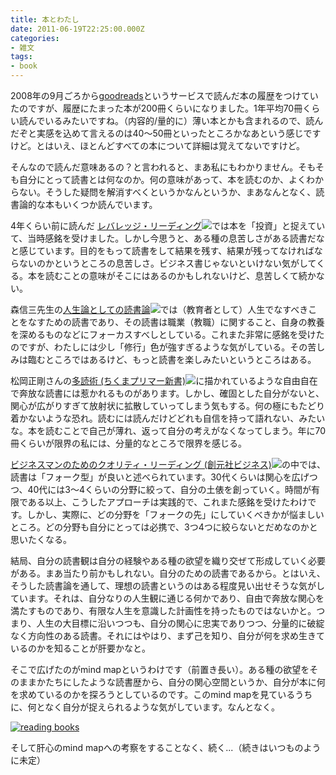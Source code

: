 ```yaml
---
title: 本とわたし
date: 2011-06-19T22:25:00.000Z
categories:
- 雑文
tags:
- book
---
```

2008年の9月ごろから[goodreads](http://www.goodreads.com/review/list/1470851-yutaka)というサービスで読んだ本の履歴をつけていたのですが、履歴にたまった本が200冊くらいになりました。1年平均70冊くらい読んでいるみたいですね。（内容的/量的に）薄い本とかも含まれるので、読んだぞと実感を込めて言えるのは40〜50冊といったところかなあという感じですけど。とはいえ、ほとんどすべての本について詳細は覚えてないですけど。

<!-- more -->

そんなので読んだ意味あるの？と言われると、まあ私にもわかりません。そもそも自分にとって読書とは何なのか。何の意味があって、本を読むのか、よくわからない。そうした疑問を解消すべくというかなんというか、まあなんとなく、読書論的な本もいくつか読んでいます。

4年くらい前に読んだ [レバレッジ・リーディング](http://www.amazon.co.jp/gp/product/4492042695/ref=as_li_ss_tl?ie=UTF8&tag=yutakayamaguc-22&linkCode=as2&camp=247&creative=7399&creativeASIN=4492042695)![](http://www.assoc-amazon.jp/e/ir?t=&l=as2&o=9&a=4492042695)では本を「投資」と捉えていて、当時感銘を受けました。しかし今思うと、ある種の息苦しさがある読書だなと感じています。目的をもって読書をして結果を残す、結果が残ってなければならないのかというところの息苦しさ。ビジネス書じゃないといけない気がしてくる。本を読むことの意味がそこにはあるのかもしれないけど、息苦しくて続かない。

森信三先生の[人生論としての読書論](http://www.amazon.co.jp/gp/product/4884749251/ref=as_li_ss_tl?ie=UTF8&tag=yutakayamaguc-22&linkCode=as2&camp=247&creative=7399&creativeASIN=4884749251)![](http://www.assoc-amazon.jp/e/ir?t=&l=as2&o=9&a=4884749251)では（教育者として）人生でなすべきことをなすための読書であり、その読書は職業（教職）に関すること、自身の教養を深めるものなどにフォーカスすべしとしている。これまた非常に感銘を受けたのですが、わたしには少し「修行」色が強すぎるような気がしている。その苦しみは臨むところではあるけど、もっと読書を楽しみたいというところはある。

松岡正剛さんの[多読術 (ちくまプリマー新書)](http://www.amazon.co.jp/gp/product/4480688072/ref=as_li_ss_tl?ie=UTF8&tag=yutakayamaguc-22&linkCode=as2&camp=247&creative=7399&creativeASIN=4480688072)![](http://www.assoc-amazon.jp/e/ir?t=&l=as2&o=9&a=4480688072)に描かれているような自由自在で奔放な読書には惹かれるものがあります。しかし、確固とした自分がないと、関心が広がりすぎて放射状に拡散していってしまう気もする。何の極にもたどり着かないような恐れ。読むには読んだけどどれも自信を持って語れない、みたいな。本を読むことで自己が薄れ、返って自分の考えがなくなってしまう。年に70冊くらいが限界の私には、分量的なところで限界を感じる。

[ビジネスマンのためのクオリティ・リーディング (創元社ビジネス)](http://www.amazon.co.jp/gp/product/4422100831/ref=as_li_ss_tl?ie=UTF8&tag=yutakayamaguc-22&linkCode=as2&camp=247&creative=7399&creativeASIN=4422100831)![](http://www.assoc-amazon.jp/e/ir?t=&l=as2&o=9&a=4422100831)の中では、読書は「フォーク型」が良いと述べられています。30代くらいは関心を広げつつ、40代には3〜4くらいの分野に絞って、自分の土俵を創っていく。時間が有限である以上、こうしたアプローチは実践的で、これまた感銘を受けたわけです。しかし、実際に、どの分野を「フォークの先」にしていくべきかが悩ましいところ。どの分野も自分にとっては必携で、3つ4つに絞らないとだめなのかと思いたくなる。

結局、自分の読書観は自分の経験やある種の欲望を織り交ぜて形成していく必要がある。まあ当たり前かもしれない。自分のための読書であるから。とはいえ、そうした読書論を通して、理想の読書というのはある程度見い出せそうな気がしています。それは、自分なりの人生観に通じる何かであり、自由で奔放な関心を満たすものであり、有限な人生を意識した計画性を持ったものではないかと。つまり、人生の大目標に沿いつつも、自分の関心に忠実でありつつ、分量的に破綻なく方向性のある読書。それにはやはり、まず己を知り、自分が何を求め生きているのかを知ることが肝要かなと。

そこで広げたのがmind mapというわけです（前置き長い）。ある種の欲望をそのままかたちにしたような読書歴から、自分の関心空間というか、自分が本に何を求めているのかを探ろうとしているのです。このmind mapを見ているうちに、何となく自分が捉えられるような気がしています。なんとなく。

[![reading books](http://farm4.static.flickr.com/3369/5848261255_8f0251b51f.jpg)](http://www.flickr.com/photos/91221720@N00/5848261255/sizes/o/in/photostream/ "flickr5848261255")

そして肝心のmind mapへの考察をすることなく、続く...（続きはいつものように未定）
